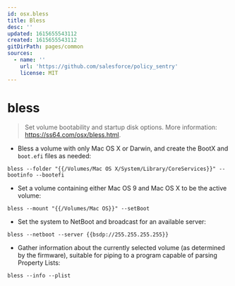 ```yaml
---
id: osx.bless
title: Bless
desc: ''
updated: 1615655543112
created: 1615655543112
gitDirPath: pages/common
sources:
  - name: ''
    url: 'https://github.com/salesforce/policy_sentry'
    license: MIT
---
```

# bless

> Set volume bootability and startup disk options.
> More information: <https://ss64.com/osx/bless.html>.

- Bless a volume with only Mac OS X or Darwin, and create the BootX and `boot.efi` files as needed:

`bless --folder "{{/Volumes/Mac OS X/System/Library/CoreServices}}" --bootinfo --bootefi`

- Set a volume containing either Mac OS 9 and Mac OS X to be the active volume:

`bless --mount "{{/Volumes/Mac OS}}" --setBoot`

- Set the system to NetBoot and broadcast for an available server:

`bless --netboot --server {{bsdp://255.255.255.255}}`

- Gather information about the currently selected volume (as determined by the firmware), suitable for piping to a program capable of parsing Property Lists:

`bless --info --plist`

